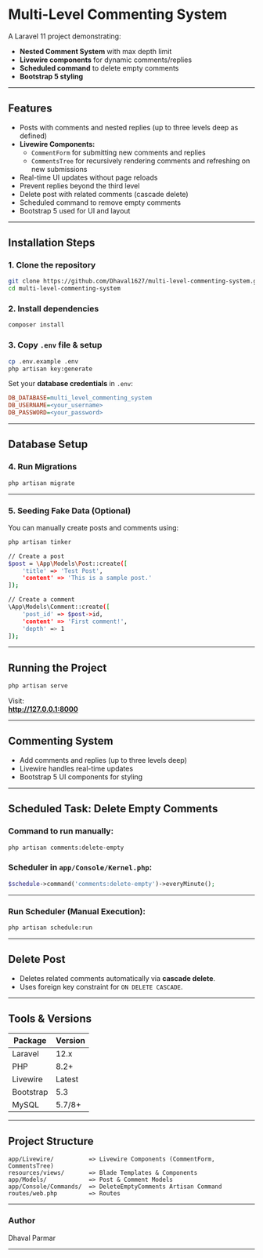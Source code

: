 # Multi-Level Commenting System

A Laravel 11 project demonstrating:

- **Nested Comment System** with max depth limit
- **Livewire components** for dynamic comments/replies
- **Scheduled command** to delete empty comments
- **Bootstrap 5 styling**

---

## Features

- Posts with comments and nested replies (up to three levels deep as defined)
- **Livewire Components:**
    - `CommentForm` for submitting new comments and replies
    - `CommentsTree` for recursively rendering comments and refreshing on new submissions
- Real-time UI updates without page reloads
- Prevent replies beyond the third level
- Delete post with related comments (cascade delete)
- Scheduled command to remove empty comments
- Bootstrap 5 used for UI and layout

---

## Installation Steps

### 1. Clone the repository

```bash
git clone https://github.com/Dhaval1627/multi-level-commenting-system.git
cd multi-level-commenting-system
```

### 2. Install dependencies

```bash
composer install
```

### 3. Copy `.env` file & setup

```bash
cp .env.example .env
php artisan key:generate
```

Set your **database credentials** in `.env`:

```ini
DB_DATABASE=multi_level_commenting_system
DB_USERNAME=<your_username>
DB_PASSWORD=<your_password>
```

---

## Database Setup

### 4. Run Migrations

```bash
php artisan migrate
```

---

### 5. Seeding Fake Data (Optional)

You can manually create posts and comments using:

```bash
php artisan tinker

// Create a post
$post = \App\Models\Post::create([
    'title' => 'Test Post',
    'content' => 'This is a sample post.'
]);

// Create a comment
\App\Models\Comment::create([
    'post_id' => $post->id,
    'content' => 'First comment!',
    'depth' => 1
]);
```

---

## Running the Project

```bash
php artisan serve
```

Visit:  
**http://127.0.0.1:8000**

---

## Commenting System

- Add comments and replies (up to three levels deep)
- Livewire handles real-time updates
- Bootstrap 5 UI components for styling

---

## Scheduled Task: Delete Empty Comments

### Command to run manually:

```bash
php artisan comments:delete-empty
```

### Scheduler in `app/Console/Kernel.php`:

```php
$schedule->command('comments:delete-empty')->everyMinute();
```

---

### Run Scheduler (Manual Execution):

```bash
php artisan schedule:run
```

---

## Delete Post

- Deletes related comments automatically via **cascade delete**.
- Uses foreign key constraint for `ON DELETE CASCADE`.

---

## Tools & Versions

| Package   | Version |
|-----------|---------|
| Laravel   | 12.x    |
| PHP       | 8.2+    |
| Livewire  | Latest  |
| Bootstrap | 5.3     |
| MySQL     | 5.7/8+  |

---

## Project Structure

```
app/Livewire/          => Livewire Components (CommentForm, CommentsTree)
resources/views/       => Blade Templates & Components
app/Models/            => Post & Comment Models
app/Console/Commands/  => DeleteEmptyComments Artisan Command
routes/web.php         => Routes
```

---

### Author

Dhaval Parmar

---
